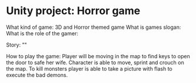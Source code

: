 # Unity project: Horror game

What kind of game: 3D and Horror themed game
What is games slogan:
What is the role of the gamer:


Story:
""

How to play the game:
Player will be moving in the map to find keys to open the door to safe her wife. Character is able to move, sprint and crouch on the map. To kill monsters player is able to take a picture with flash to execute the bad demons.
